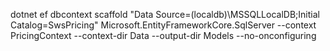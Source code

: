 dotnet ef dbcontext scaffold "Data Source=(localdb)\MSSQLLocalDB;Initial Catalog=SwsPricing" Microsoft.EntityFrameworkCore.SqlServer --context PricingContext --context-dir Data --output-dir Models --no-onconfiguring